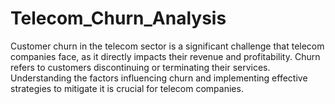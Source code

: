 # Telecom_Churn_Analysis
Customer churn in the telecom sector is a significant challenge that telecom companies face, as it directly impacts their revenue and profitability. Churn refers to customers discontinuing or terminating their services. Understanding the factors influencing churn and implementing effective strategies to mitigate it is crucial for telecom companies.
